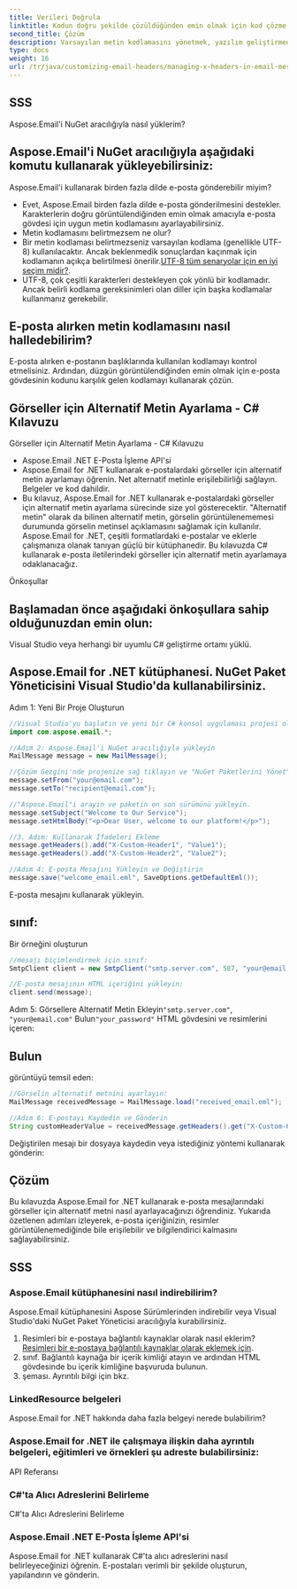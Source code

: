 ```yaml
---
title: Verileri Doğrula
linktitle: Kodun doğru şekilde çözüldüğünden emin olmak için kod çözme sonrasında metin verilerini doğrulayın.
second_title: Çözüm
description: Varsayılan metin kodlamasını yönetmek, yazılım geliştirmede kesintisiz iletişim sağlamanın kritik bir yönüdür. Aspose.Email for .NET ile metin kodlamasını kontrol edecek ve e-postaları doğru ve güvenilir bir şekilde iletecek araçlara sahip olursunuz.
type: docs
weight: 16
url: /tr/java/customizing-email-headers/managing-x-headers-in-email-messages/
---
```


## SSS

Aspose.Email'i NuGet aracılığıyla nasıl yüklerim?

## Aspose.Email'i NuGet aracılığıyla aşağıdaki komutu kullanarak yükleyebilirsiniz:

Aspose.Email'i kullanarak birden fazla dilde e-posta gönderebilir miyim?

- Evet, Aspose.Email birden fazla dilde e-posta gönderilmesini destekler. Karakterlerin doğru görüntülendiğinden emin olmak amacıyla e-posta gövdesi için uygun metin kodlamasını ayarlayabilirsiniz.
- Metin kodlamasını belirtmezsem ne olur?
- Bir metin kodlaması belirtmezseniz varsayılan kodlama (genellikle UTF-8) kullanılacaktır. Ancak beklenmedik sonuçlardan kaçınmak için kodlamanın açıkça belirtilmesi önerilir.[UTF-8 tüm senaryolar için en iyi seçim midir?](https://releases.aspose.com/email/java/).
- UTF-8, çok çeşitli karakterleri destekleyen çok yönlü bir kodlamadır. Ancak belirli kodlama gereksinimleri olan diller için başka kodlamalar kullanmanız gerekebilir.

## E-posta alırken metin kodlamasını nasıl halledebilirim?

E-posta alırken e-postanın başlıklarında kullanılan kodlamayı kontrol etmelisiniz. Ardından, düzgün görüntülendiğinden emin olmak için e-posta gövdesinin kodunu karşılık gelen kodlamayı kullanarak çözün.

##  Görseller için Alternatif Metin Ayarlama - C# Kılavuzu

 Görseller için Alternatif Metin Ayarlama - C# Kılavuzu

-  Aspose.Email .NET E-Posta İşleme API'si
-  Aspose.Email for .NET kullanarak e-postalardaki görseller için alternatif metin ayarlamayı öğrenin. Net alternatif metinle erişilebilirliği sağlayın. Belgeler ve kod dahildir.
- Bu kılavuz, Aspose.Email for .NET kullanarak e-postalardaki görseller için alternatif metin ayarlama sürecinde size yol gösterecektir. "Alternatif metin" olarak da bilinen alternatif metin, görselin görüntülenememesi durumunda görselin metinsel açıklamasını sağlamak için kullanılır. Aspose.Email for .NET, çeşitli formatlardaki e-postalar ve eklerle çalışmanıza olanak tanıyan güçlü bir kütüphanedir. Bu kılavuzda C# kullanarak e-posta iletilerindeki görseller için alternatif metin ayarlamaya odaklanacağız.

Önkoşullar

## Başlamadan önce aşağıdaki önkoşullara sahip olduğunuzdan emin olun:

Visual Studio veya herhangi bir uyumlu C# geliştirme ortamı yüklü.

## Aspose.Email for .NET kütüphanesi. NuGet Paket Yöneticisini Visual Studio'da kullanabilirsiniz.

Adım 1: Yeni Bir Proje Oluşturun

```java
//Visual Studio'yu başlatın ve yeni bir C# konsol uygulaması projesi oluşturun.
import com.aspose.email.*;

//Adım 2: Aspose.Email'i NuGet aracılığıyla yükleyin
MailMessage message = new MailMessage();

//Çözüm Gezgini'nde projenize sağ tıklayın ve "NuGet Paketlerini Yönet"i seçin.
message.setFrom("your@email.com");
message.setTo("recipient@email.com");

//"Aspose.Email"i arayın ve paketin en son sürümünü yükleyin.
message.setSubject("Welcome to Our Service");
message.setHtmlBody("<p>Dear User, welcome to our platform!</p>");

//3. Adım: Kullanarak İfadeleri Ekleme
message.getHeaders().add("X-Custom-Header1", "Value1");
message.getHeaders().add("X-Custom-Header2", "Value2");

//Adım 4: E-posta Mesajını Yükleyin ve Değiştirin
message.save("welcome_email.eml", SaveOptions.getDefaultEml());
```

 E-posta mesajını kullanarak yükleyin.

##  sınıf:

 Bir örneğini oluşturun

```java
//mesajı biçimlendirmek için sınıf:
SmtpClient client = new SmtpClient("smtp.server.com", 587, "your@email.com", "your_password");

//E-posta mesajının HTML içeriğini yükleyin:
client.send(message);
```

Adım 5: Görsellere Alternatif Metin Ekleyin`"smtp.server.com"`, `"your@email.com"` Bulun`"your_password"` HTML gövdesini ve resimlerini içeren:

##  Bulun

 görüntüyü temsil eden:

```java
//Görselin alternatif metnini ayarlayın:
MailMessage receivedMessage = MailMessage.load("received_email.eml");

//Adım 6: E-postayı Kaydedin ve Gönderin
String customHeaderValue = receivedMessage.getHeaders().get("X-Custom-Header1");
```

Değiştirilen mesajı bir dosyaya kaydedin veya istediğiniz yöntemi kullanarak gönderin:

## Çözüm

Bu kılavuzda Aspose.Email for .NET kullanarak e-posta mesajlarındaki görseller için alternatif metni nasıl ayarlayacağınızı öğrendiniz. Yukarıda özetlenen adımları izleyerek, e-posta içeriğinizin, resimler görüntülenemediğinde bile erişilebilir ve bilgilendirici kalmasını sağlayabilirsiniz.

## SSS

### Aspose.Email kütüphanesini nasıl indirebilirim?

Aspose.Email kütüphanesini Aspose Sürümlerinden indirebilir veya Visual Studio'daki NuGet Paket Yöneticisi aracılığıyla kurabilirsiniz.
1. Resimleri bir e-postaya bağlantılı kaynaklar olarak nasıl eklerim?[ Resimleri bir e-postaya bağlantılı kaynaklar olarak eklemek için](https://releases.aspose.com/email/java/).
2. sınıf. Bağlantılı kaynağa bir içerik kimliği atayın ve ardından HTML gövdesinde bu içerik kimliğine başvuruda bulunun.
3.  şeması. Ayrıntılı bilgi için bkz.

### LinkedResource belgeleri

Aspose.Email for .NET hakkında daha fazla belgeyi nerede bulabilirim?

###  Aspose.Email for .NET ile çalışmaya ilişkin daha ayrıntılı belgeleri, eğitimleri ve örnekleri şu adreste bulabilirsiniz:

API Referansı

###  C#'ta Alıcı Adreslerini Belirleme

 C#'ta Alıcı Adreslerini Belirleme

###  Aspose.Email .NET E-Posta İşleme API'si

 Aspose.Email for .NET kullanarak C#'ta alıcı adreslerini nasıl belirleyeceğinizi öğrenin. E-postaları verimli bir şekilde oluşturun, yapılandırın ve gönderin.